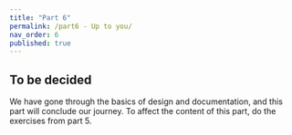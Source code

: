 ```yaml
---
title: "Part 6"
permalink: /part6 - Up to you/
nav_order: 6
published: true
---
```


## To be decided

We have gone through the basics of design and documentation, and this part will conclude our journey. To affect the content of this part, do the exercises from part 5.
